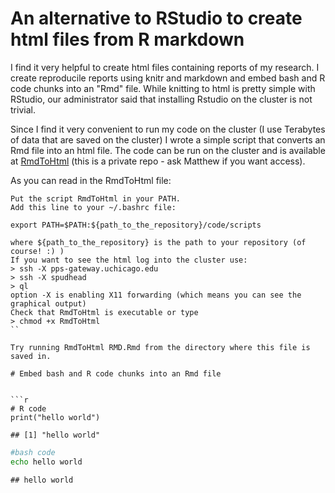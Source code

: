 # An alternative to RStudio to create html files from R markdown

I find it very helpful to create html files containing reports of my research. I create reproducile reports using knitr and markdown and embed bash and R code chunks into an "Rmd" file. While knitting to html is pretty simple with RStudio, our administrator said that installing Rstudio on the cluster is not trivial.

Since I find it very convenient to run my code on the cluster (I use Terabytes of data that are saved on the cluster) I wrote a simple script that converts an Rmd file into an html file. The code can be run on the cluster and is available at [RmdToHtml](https://github.com/stephenslab/stat45800/blob/13b680e107fb02c39c4ecaa9dda0e7a403d15dac/code/scripts/RmdToHtml) (this is a private repo - ask Matthew if you want access). 

As you can read in the RmdToHtml file:
```
Put the script RmdToHtml in your PATH.
Add this line to your ~/.bashrc file:

export PATH=$PATH:${path_to_the_repository}/code/scripts

where ${path_to_the_repository} is the path to your repository (of course! :) )
If you want to see the html log into the cluster use:
> ssh -X pps-gateway.uchicago.edu
> ssh -X spudhead
> ql
option -X is enabling X11 forwarding (which means you can see the graphical output)
Check that RmdToHtml is executable or type
> chmod +x RmdToHtml
``

Try running RmdToHtml RMD.Rmd from the directory where this file is saved in.

# Embed bash and R code chunks into an Rmd file


```r
# R code
print("hello world")
```

```
## [1] "hello world"
```


```bash
#bash code
echo hello world
```

```
## hello world
```
